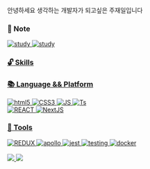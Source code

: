 <p>안녕하세요 생각하는 개발자가 되고싶은 주재일입니다</p>

### :notebook: Note

<a href="https://github.com/jaeilnet/study"><img alt="study" src ="https://img.shields.io/badge/TTL-000000.svg?&style=flat&logo=BookStack&logoColor=white%link=https://github.com/jaeilnet/study"/>
<a href="https://github.com/jaeilnet/study"><img alt="study" src ="https://img.shields.io/badge/Blog-000000.svg?&style=flat&logo=Velog&logoColor=white%link=https://github.com/jaeilnet/study"/>

<!-- [![Hits](https://hits.seeyoufarm.com/api/count/incr/badge.svg?url=https%3A%2F%2Fgithub.com%2Fjaeilnet&count_bg=%23256EFF&title_bg=%23FF2390&icon=&icon_color=%23E7E7E7&title=Hello_Jaeilnet&edge_flat=false)](https://hits.seeyoufarm.com)-->
 
###  :unlock: Skills

### :books: Language && Platform

<img alt="html5" src ="https://img.shields.io/badge/HTML5-E34F26.svg?&style=flat&logo=HTML5&logoColor=white"/> <img alt="CSS3" src ="https://img.shields.io/badge/CSS3-1572B6.svg?&style=flat&logo=CSS3&logoColor=white"/>
<img alt="JS" src ="https://img.shields.io/badge/JavaScript-F7DF1E.svg?&style=flat&logo=JavaScript&logoColor=white"/>
<img alt="Ts" src ="https://img.shields.io/badge/TypeScript-3178C6.svg?&style=flat&logo=TypeScript&logoColor=white"/>
<br/>
<img alt="REACT" src ="https://img.shields.io/badge/React-61DAFB.svg?&style=flat&logo=React&logoColor=white"/>
<img alt="NextJS" src ="https://img.shields.io/badge/NextJs-000000.svg?&style=flat&logo=Next.js&logoColor=white"/>

### :rocket: Tools

<div>
<img alt="REDUX" src ="https://img.shields.io/badge/Redux-764ABC.svg?&style=flat&logo=Redux&logoColor=white"/>
<img alt="apollo" src ="https://img.shields.io/badge/Apollo GraphQL-311C87.svg?&style=flat&logo=Apollo GraphQL&logoColor=white"/>
<img alt="jest" src ="https://img.shields.io/badge/Jset-C21325.svg?&style=flat&logo=Jest&logoColor=white"/>
<img alt="testing" src ="https://img.shields.io/badge/Testing Library-E33332.svg?&style=flat&logo=Testing Library&logoColor=white"/>
<img alt="docker" src ="https://img.shields.io/badge/Docker-2496ED.svg?&style=flat&logo=Docker&logoColor=white"/>
<div>

<br/>


<!--    <a href="https://www.notion.so/jaeilit/1080a3483baf41a7a3c33c7dff429141"><img alt="노션" src ="https://img.shields.io/badge/Notion-000000.svg?&style=flat&logo=Notion&logoColor=white$link=https://www.notion.so/1080a3483baf41a7a3c33c7dff429141"/>
 -->

<div>
<img src="https://github-readme-stats.vercel.app/api/top-langs/?username=jaeilnet&show_icons=true&hide_border=true&title_color=004386&icon_color=004386&layout=compact)](https://github.com/jaeilnet">
<img src="https://github-readme-stats.vercel.app/api?username=jaeilnet&show_icons=true">
<div>


